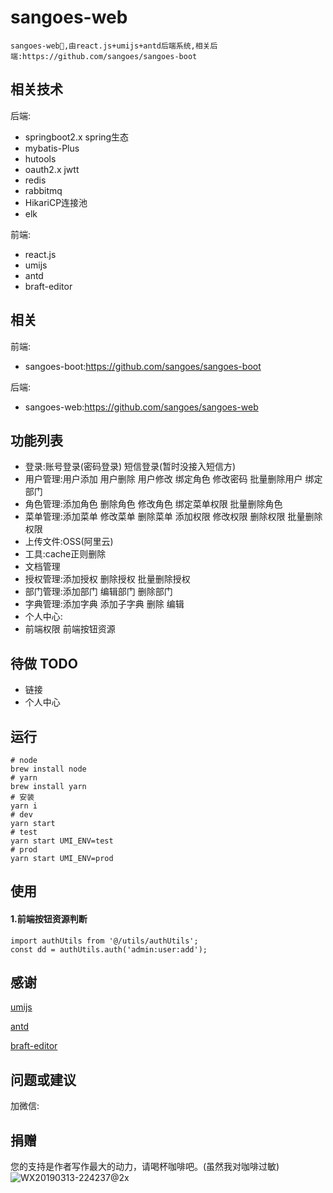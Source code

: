 # sangoes-web

    sangoes-web,由react.js+umijs+antd后端系统,相关后端:https://github.com/sangoes/sangoes-boot

## 相关技术

   后端:
   * springboot2.x spring生态
   * mybatis-Plus
   * hutools
   * oauth2.x jwtt
   * redis
   * rabbitmq
   * HikariCP连接池
   * elk
   
   前端:
   * react.js
   * umijs
   * antd
   * braft-editor

## 相关
    
   前端:
   
   * sangoes-boot:https://github.com/sangoes/sangoes-boot
   
   后端:
    
   * sangoes-web:https://github.com/sangoes/sangoes-web

## 功能列表

   * 登录:账号登录(密码登录) 短信登录(暂时没接入短信方)
   * 用户管理:用户添加 用户删除 用户修改 绑定角色 修改密码 批量删除用户 绑定部门
   * 角色管理:添加角色 删除角色 修改角色 绑定菜单权限 批量删除角色
   * 菜单管理:添加菜单 修改菜单 删除菜单 添加权限 修改权限 删除权限 批量删除权限
   * 上传文件:OSS(阿里云)
   * 工具:cache正则删除 
   * 文档管理
   * 授权管理:添加授权 删除授权 批量删除授权
   * 部门管理:添加部门 编辑部门 删除部门
   * 字典管理:添加字典 添加子字典 删除 编辑
   * 个人中心:
   * 前端权限 前端按钮资源
   
## 待做 TODO

   * 链接
   * 个人中心

## 运行
    # node
    brew install node
    # yarn
    brew install yarn
    # 安装
    yarn i
    # dev
    yarn start
    # test
    yarn start UMI_ENV=test
    # prod
    yarn start UMI_ENV=prod

## 使用

  #### 1.前端按钮资源判断
    
    import authUtils from '@/utils/authUtils';
    const dd = authUtils.auth('admin:user:add');

## 感谢

[umijs](https://github.com/umijs/umi)

[antd](https://github.com/ant-design/ant-design)

[braft-editor](https://github.com/margox/braft-editor)

## 问题或建议

加微信:

## 捐赠


您的支持是作者写作最大的动力，请喝杯咖啡吧。(虽然我对咖啡过敏)
![WX20190313-224237@2x](https://user-images.githubusercontent.com/3461906/54287852-6b336800-45e1-11e9-94c8-2732f3a1fab7.png)
 